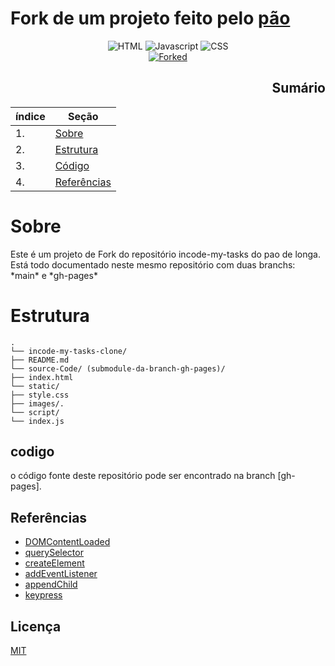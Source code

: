 # Fork de um projeto feito pelo [pão](https://github.com/paodelonga)

<div align="center">

![HTML](https://img.shields.io/badge/HTML-F24F1E?style=for-the-badge&logo=HTML5&logoColor=white) ![Javascript](https://img.shields.io/badge/javascript-yellow?style=for-the-badge&logo=JavaScript&logoColor=ffeb44) ![CSS](https://img.shields.io/badge/css-blue?style=for-the-badge&logo=CSS3&logoColor=add8e6)
<br>
[![Forked](https://img.shields.io/badge/Forked-Yes-blue)](https://github.com/paodelonga/incode-my-tasks)

</div>

<div align="right">

## Sumário
| índice            | Seção                                                             |
| ----------------- | ------------------------------------------------------------------|
| 1.                | [Sobre](#Sobre)                                                   |
| 2.                | [Estrutura](#Estrutura)                                           |
| 3.                | [Código](#codigo)                                                 |
| 4.                | [Referências](##Referencias)                                      |


</div>

# Sobre 

<p>Este é um projeto de Fork do repositório incode-my-tasks do pao de longa. Está todo documentado neste mesmo repositório com duas branchs: *main* e *gh-pages*</p>


# Estrutura

```
.
└── incode-my-tasks-clone/
├── README.md
└── source-Code/ (submodule-da-branch-gh-pages)/
├── index.html
└── static/
├── style.css
├── images/.
└── script/
└── index.js

```

## codigo

o código fonte deste repositório pode ser encontrado na branch [gh-pages].


## Referências


- [DOMContentLoaded](https://developer.mozilla.org/pt-BR/docs/Web/Events/DOMContentLoaded)
- [querySelector](https://developer.mozilla.org/pt-BR/docs/Web/API/Document/querySelector)
- [createElement](https://developer.mozilla.org/pt-BR/docs/Web/API/Document/createElement)
- [addEventListener](https://developer.mozilla.org/pt-BR/docs/Web/API/EventTargetaddEventListener)
- [appendChild](https://developer.mozilla.org/pt-BR/docs/Web/API/Node/appendChild)
- [keypress](https://developer.mozilla.org/pt-BR/docs/Web/API/Document/keypress_event)


## Licença

[MIT](license)
